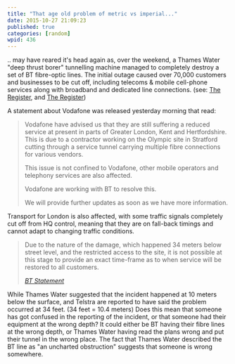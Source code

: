 ```yaml
---
title: "That age old problem of metric vs imperial..."
date: 2015-10-27 21:09:23
published: true
categories: [random]
wpid: 436
---
```


.. may have reared it's head again as, over the weekend, a Thames Water "deep thrust borer" tunnelling machine managed to completely destroy a set of BT fibre-optic lines. The initial outage caused over 70,000 customers and businesses to be cut off, including telecoms & mobile cell-phone services along with broadband and dedicated line connections. (see: [The Register](https://www.theregister.co.uk/2009/04/06/bt_exchange_traffic_lights/ "The Register article on BT service interruption"), and [The Register](https://www.theregister.co.uk/2009/04/08/bt_thames_water/ "The Register article on continuing BT service interruptions caused by a Thames Water tunnelling machine"))

A statement about Vodafone was released yesterday morning that read:

> Vodafone have advised us that they are still suffering a reduced service at present in parts of Greater London, Kent and Hertfordshire. This is due to a contractor working on the Olympic site in Stratford cutting through a service tunnel carrying multiple fibre connections for various vendors.
> 
> This issue is not confined to Vodafone, other mobile operators and telephony services are also affected.
> 
> Vodafone are working with BT to resolve this.
> 
> We will provide further updates as soon as we have more information.

Transport for London is also affected, with some traffic signals completely cut off from HQ control, meaning that they are on fall-back timings and cannot adapt to changing traffic conditions.

> Due to the nature of the damage, which happened 34 meters below street level, and the restricted access to the site, it is not possible at this stage to provide an exact time-frame as to when service will be restored to all customers.
> 
> <cite>[BT Statement](https://web.archive.org/web/20090605173128/https://www.openreach.co.uk:80/orpg/news/generalbriefings/gen02709.do)</cite>

While Thames Water suggested that the incident happened at 10 meters below the surface, and Telstra are reported to have said the problem occurred at 34 feet. (34 feet = 10.4 meters) Does this mean that someone has got confused in the reporting of the incident, or that someone had their equipment at the wrong depth? It could either be BT having their fibre lines at the wrong depth, or Thames Water having read the plans wrong and put their tunnel in the wrong place. The fact that Thames Water described the BT line as "an uncharted obstruction" suggests that someone is wrong somewhere.